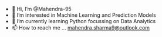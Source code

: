 - 👋 Hi, I’m @Mahendra-95
- 👀 I’m interested in Machine Learning and Prediction Models
- 🌱 I’m currently learning Python focussing on Data Analytics
- 📫 How to reach me ... mahendra.sharma9@outlook.com
